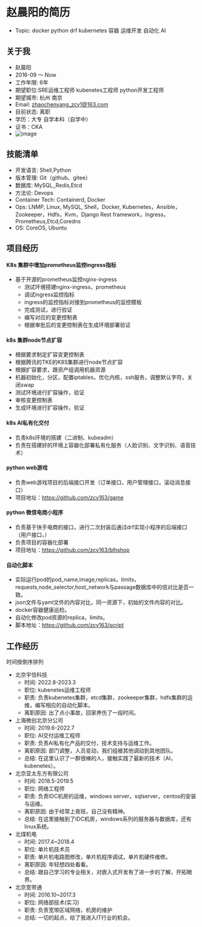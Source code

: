 # 赵晨阳的简历

- Topic: docker python drf kubernetes 容器 运维开发 自动化 AI


## 关于我

- 赵晨阳
- 2016-09 ～ Now
- 工作年限: 6年
- 期望职位:SRE运维工程师 kubenetes工程师 python开发工程师
- 期望城市: 杭州 南京
- Email: zhaochenyang_zcy1@163.com
- 目前状态: 离职
- 学历：大专 自学本科（自学中）
- 证书：CKA
- ![image](https://user-images.githubusercontent.com/86656798/232954190-0fd9ed1b-f789-468d-ae97-b3558be6050f.png)


## 技能清单

- 开发语言: Shell,Python
- 版本管理: Git（github、gitee）
- 数据库: MySQL,,Redis,Etcd
- 方法论: Devops
- Container Tech: Containerd, Docker
- Ops: LNMP, Linux, MySQL, Shell，Docker, Kubernetes，Ansible，Zookeeper，Hdfs，Kvm，Django Rest framework，Ingress，Prometheus,Etcd,Coredns
- OS:  CoreOS, Ubuntu 


## 项目经历

#### K8s 集群中增加prometheus监控ingress指标

- 基于开源的prometheus监控nginx-ingress
  - 测试环境搭建nginx-ingress，prometheus
  - 调试ingress监控指标
  - ingress的监控指标对接到prometheus的监控模板
  - 完成测试，进行验证
  - 编写对应的变更控制表
  - 根据审批后的变更控制表在生成环境部署验证

#### k8s 集群node节点扩容

- 根据要求制定扩容变更控制表
- 根据腾讯的TKE的K8S集群进行node节点扩容
- 根据扩容要求，跟资产组调用机器资源
- 机器初始化，分区，配置iptables，优化内核，ssh服务，调整默认字符，关闭swap
- 测试环境进行扩容操作，验证
- 审核变更控制表
- 生成环境进行扩容操作，验证

#### k8s AI私有化交付

- 负责k8s环境的搭建（二进制、kubeadm）
- 负责在搭建好的环境上容器化部署私有化服务（人脸识别、文字识别、语音技术）

#### python web游戏

- 负责web游戏项目的后端接口开发（订单接口，用户管理接口，滚动消息接口）
- 项目地址：https://github.com/zcy163/game

#### python 微信电商小程序

- 负责基于快手电商的接口，进行二次封装后通过drf实现小程序的后端接口（用户接口，）
- 负责项目的容器化部署
- 项目地址：https://github.com/zcy163/blhshop

#### 自动化脚本
- 实际运行pod的pod_name,image,replicas，limits，requests,node_selector,host_network与passage数据库中的信对比是否一致。
- json文件与yaml文件的内容对比，同一资源下，初始的文件内容的对比。
- docker容器健康巡检。
- 自动化修改pod资源的replica，limits。
- 脚本地址：https://github.com/zcy163/script


## 工作经历
时间按倒序排列

- 北京宇信科技
    - 时间: 2022.8-2023.3
    - 职位: kubenetes运维工程师
    - 职责: 负责kubenetes集群，etcd集群，zookeeper集群，hdfs集群的运维，编写相应的自动化脚本。
    - 离职原因: 出了点小事故，回家养伤了一段时间。
- 上海微创北京分公司
    - 时间: 2019.6-2022.7
    - 职位: AI交付运维工程师
    - 职责: 负责AI私有化产品的交付，技术支持与运维工作。
    - 离职原因: 部门调整，人员变动，我们组被其他调动到其他团队。
    - 总结: 在这里认识了一群很棒的人，接触实践了最新的技术（AI，kubenetes）。
- 北京亚太东方有限公司
    - 时间: 2018.5-2019.5
    - 职位: 网络工程师
    - 职责: 负责IDC机房的运维，windows server，sqlserver，centos的安装与运维。
    - 离职原因: 由于经常上夜班，自己没有精神。
    - 总结: 在这里接触到了IDC机房，windows系列的服务器与数据库，还有linux系统。
- 北煤机电
    - 时间: 2017.4~2018.4
    - 职位: 单片机技术员
    - 职责: 单片机电路图修改，单片机程序调试，单片机硬件维修。
    - 离职原因: 年轻想四处看看。
    - 总结: 跟自己学习的专业相关，对嵌入式开发有了进一步的了解，开拓眼界。
- 北京宽带通
    - 时间: 2016.10~2017.3
    - 职位: 网络部技术(实习)
    - 职责: 负责宽带区域网络，机房的维护
    - 总结: 一切的起点，给了我进入IT行业的机会。
